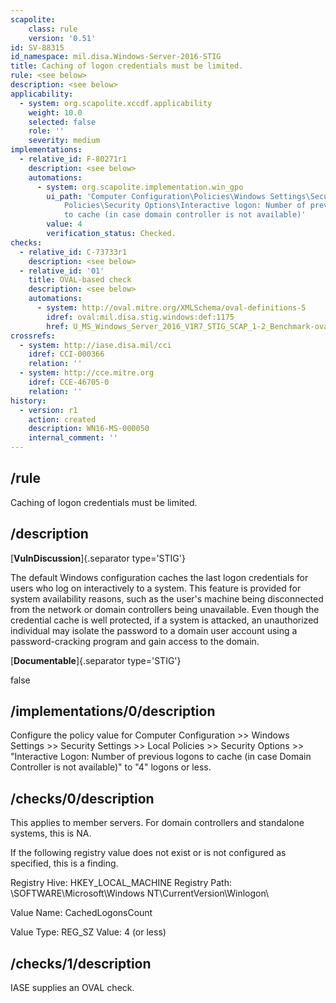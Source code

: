 ```yaml
---
scapolite:
    class: rule
    version: '0.51'
id: SV-88315
id_namespace: mil.disa.Windows-Server-2016-STIG
title: Caching of logon credentials must be limited.
rule: <see below>
description: <see below>
applicability:
  - system: org.scapolite.xccdf.applicability
    weight: 10.0
    selected: false
    role: ''
    severity: medium
implementations:
  - relative_id: F-80271r1
    description: <see below>
    automations:
      - system: org.scapolite.implementation.win_gpo
        ui_path: 'Computer Configuration\Policies\Windows Settings\Security Settings\Local
            Policies\Security Options\Interactive logon: Number of previous logons
            to cache (in case domain controller is not available)'
        value: 4
        verification_status: Checked.
checks:
  - relative_id: C-73733r1
    description: <see below>
  - relative_id: '01'
    title: OVAL-based check
    description: <see below>
    automations:
      - system: http://oval.mitre.org/XMLSchema/oval-definitions-5
        idref: oval:mil.disa.stig.windows:def:1175
        href: U_MS_Windows_Server_2016_V1R7_STIG_SCAP_1-2_Benchmark-oval.xml
crossrefs:
  - system: http://iase.disa.mil/cci
    idref: CCI-000366
    relation: ''
  - system: http://cce.mitre.org
    idref: CCE-46705-0
    relation: ''
history:
  - version: r1
    action: created
    description: WN16-MS-000050
    internal_comment: ''
---
```



## /rule

Caching of logon credentials must be limited.

## /description

[**VulnDiscussion**]{.separator type='STIG'}

The default Windows configuration caches the last logon credentials for users who log on interactively to a system. This feature is provided for system availability reasons, such as the user's machine being disconnected from the network or domain controllers being unavailable. Even though the credential cache is well protected, if a system is attacked, an unauthorized individual may isolate the password to a domain user account using a password-cracking program and gain access to the domain.

[**Documentable**]{.separator type='STIG'}

false

## /implementations/0/description

Configure the policy value for Computer Configuration >> Windows Settings >> Security Settings >> Local Policies >> Security Options >> "Interactive Logon: Number of previous logons to cache (in case Domain Controller is not available)" to "4" logons or less.

## /checks/0/description

This applies to member servers. For domain controllers and standalone systems, this is NA.

If the following registry value does not exist or is not configured as specified, this is a finding.

Registry Hive:  HKEY_LOCAL_MACHINE
Registry Path:  \SOFTWARE\Microsoft\Windows NT\CurrentVersion\Winlogon\

Value Name:  CachedLogonsCount

Value Type:  REG_SZ
Value:  4 (or less)

## /checks/1/description

IASE supplies an OVAL check.
